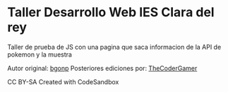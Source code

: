 # Taller Desarrollo Web IES Clara del rey

Taller de prueba de JS con una pagina que saca informacion de la API de pokemon y la muestra

Autor original: [bgonp](https://github.com/bgonp)
Posteriores ediciones por: [TheCoderGamer](https://github.com/TheCoderGamer)


CC BY-SA
Created with CodeSandbox
